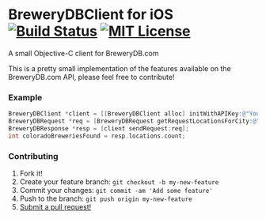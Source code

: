 BreweryDBClient for iOS [![Build Status](https://travis-ci.org/rbonestell/BreweryDBClient-iOS.svg?branch=development)](https://travis-ci.org/rbonestell/BreweryDBClient-iOS) [![MIT License](http://img.shields.io/badge/license-MIT-blue.svg)](https://raw.githubusercontent.com/rbonestell/BreweryDBClient-iOS/master/LICENSE)
==================

A small Objective-C client for BreweryDB.com

This is a pretty small implementation of the features available on the BreweryDB.com API, please feel free to contribute!

### Example

```Objective-C
BreweryDBClient *client = [[BreweryDBClient alloc] initWithAPIKey:@"Your BreweryDB.com API Key Here"];
BreweryDBRequest *req = [BreweryDBRequest getRequestLocationsForCity:@"" andState:@"Colorado"];
BreweryDBResponse *resp = [client sendRequest:req];
int coloradoBreweriesFound = resp.locations.count;
```

### Contributing

1. Fork it!
2. Create your feature branch: `git checkout -b my-new-feature`
3. Commit your changes: `git commit -am 'Add some feature'`
4. Push to the branch: `git push origin my-new-feature`
5. [Submit a pull request!](https://github.com/rbonestell/BreweryDBClient-iOS/pull/new/master)
